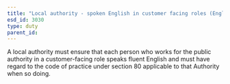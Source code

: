 ```yaml
---
title: "Local authority - spoken English in customer facing roles (England)"
esd_id: 3030
type: duty
parent_id:  
---
```


A local authority must ensure that each person who works for the public authority in a customer-facing role speaks fluent English and must have regard to the code of practice under section 80 applicable to that Authority when so doing.

